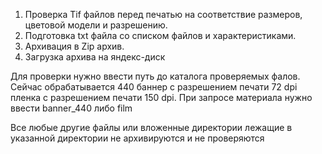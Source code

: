 1. Проверка Tif файлов перед печатью на соответствие размеров, цветовой модели и разрешению.
2. Подготовка txt файла со списком файлов и характеристиками.
3. Архивация в Zip архив.
4. Загрузка архива на яндекс-диск

Для проверки нужно ввести путь до каталога проверяемых фалов.
Сейчас обрабатывается 440 баннер с разрешением печати 72 dpi пленка с разрешением печати 150 dpi.
При запросе материала нужно ввести banner_440 либо film

Все любые другие файлы или вложенные директории лежащие в 
указанной директории не архивируются и не проверяются
